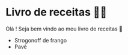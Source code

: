 # Livro de receitas :man_cook:

Olá ! Seja bem vindo ao meu livro de receitas :wave: 

- Strogonoff de frango
- Pavê